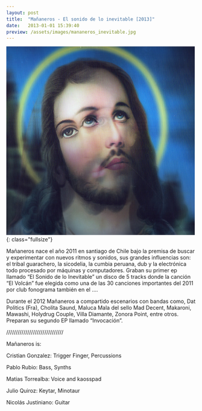 ```yaml
---
layout: post
title:  "Mañaneros - El sonido de lo inevitable [2013]"
date:   2013-01-01 15:39:40
preview: /assets/images/mananeros_inevitable.jpg
---
```


![Picture 1](/assets/images/mananeros_inevitable.jpg){: class="fullsize"}

Mañaneros nace el año 2011 en santiago de Chile bajo la premisa de buscar y experimentar con nuevos ritmos y sonidos, sus grandes influencias son: el tribal guarachero, la sicodelia, la cumbia peruana, dub y la electrónica todo procesado por máquinas y computadores. Graban su primer ep llamado “El Sonido de lo Inevitable” un disco de 5 tracks donde la canción “El Volcán” fue elegida como una de las 30 canciones importantes del 2011 por club fonograma también en el ….

Durante el 2012 Mañaneros a compartido escenarios con bandas como, Dat Politics (Fra), Cholita Saund, Maluca Mala del sello Mad Decent, Makaroni, Mawashi, Holydrug Couple, Villa Diamante, Zonora Point, entre otros. Preparan su segundo EP llamado “Invocación”.

//////////////////////////////

Mañaneros is:

Cristian Gonzalez: Trigger Finger, Percussions

Pablo Rubio: Bass, Synths

Matias Torrealba: Voice and kaosspad

Julio Quiroz: Keytar, Minotaur

Nicolás Justiniano: Guitar
